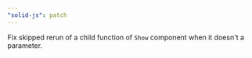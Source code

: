 ```yaml
---
"solid-js": patch
---
```


Fix skipped rerun of a child function of `Show` component when it doesn't a parameter.
